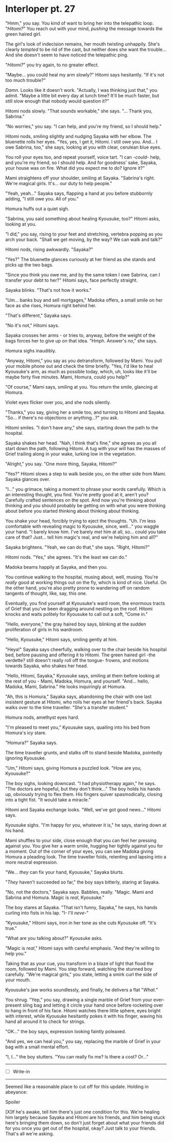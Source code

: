 # Interloper pt. 27

"Hmm," you say. You kind of want to bring her into the telepathic loop. "*Hitomi?*" You reach out with your mind, *pushing* the message towards the green haired girl.

The girl's look of indecision remains, her mouth twisting unhappily. She's clearly *tempted* to be rid of the cast, but neither does she want the trouble... And she doesn't seem to have noticed the telepathic ping.

"*Hitomi?*" you try again, to no greater effect.

"Maybe... you could heal my arm slowly?" Hitomi says hesitantly. "If it's not too much trouble?"

*Damn.* Looks like it doesn't work. "Actually, I was thinking just that," you admit. "Maybe a little bit every day at lunch time? It'll be much faster, but still slow enough that nobody would question it?"

Hitomi nods slowly. "That sounds workable," she says. "... Thank you, Sabrina."

"No worries," you say. "I can help, and you're my friend, so I should help."

Hitomi nods, smiling slightly and nudging Sayaka with her elbow. The bluenette rolls her eyes. "Yes, yes, I get it, Hitomi. I still owe you. And... I owe Sabrina, too," she says, looking at you with clear, cerulean blue eyes.

You roll your eyes too, and repeat yourself, voice tart. "I can -*could*- help, and you're my friend, so I should help. And for goodness' sake, Sayaka, your house was on fire. What did you expect me to do? Ignore it?"

Mami straightens off your shoulder, smiling at Sayaka. "Sabrina's right. We're magical girls. It's... our duty to help people."

"Yeah, yeah..." Sayaka says, flapping a hand at you before stubbornly adding, "I still owe you. All of you."

Homura huffs out a quiet sigh.

"Sabrina, you said something about healing Kyousuke, too?" Hitomi asks, looking at you.

"I did," you say, rising to your feet and stretching, vertebra popping as you arch your back. "Shall we get moving, by the way? We can walk and talk?"

Hitomi nods, rising awkwardly. "Sayaka?"

"Yes?" The bluenette glances curiously at her friend as she stands and picks up the two bags.

"Since you think you owe me, and by the same token I owe Sabrina, can I transfer your debt to her?" Hitomi says, face perfectly straight.

Sayaka blinks. "That's not how it works."

"Um... banks buy and sell mortgages," Madoka offers, a small smile on her face as she rises, Homura right behind her.

"That's different," Sayaka says.

"No it's not," Hitomi says.

Sayaka crosses her arms - or tries to, anyway, before the weight of the bags forces her to give up on that idea. "Hmph. Answer's no," she says.

Homura sighs inaudibly.

"Anyway, Hitomi," you say as you detransform, followed by Mami. You pull your mobile phone out and check the time briefly. "Yes, I'd like to heal Kyousuke's arm, as much as possible today, which, uh, looks like it'll be maybe forty five minutes. Mami, Homura, could you help?"

"Of course," Mami says, smiling at you. You return the smile, glancing at Homura.

Violet eyes flicker over you, and she nods silently.

"Thanks," you say, giving her a smile too, and turning to Hitomi and Sayaka. "So... if there's no objections or anything...?" you ask.

Hitomi smiles. "I don't have any," she says, starting down the path to the hospital.

Sayaka shakes her head. "Nah, I think that's fine," she agrees as you all start down the path, following Hitomi. A tug with your will has the masses of Grief trailing along in your wake, lurking low in the vegetation.

"Alright," you say. "One more thing, Sayaka, Hitomi?"

"Yes?" Hitomi slows a step to walk beside you, on the other side from Mami. Sayaka glances over.

"I..." you grimace, taking a moment to phrase your words carefully. Which is an interesting thought, you find. You're pretty good at it, aren't you? Carefully crafted sentences on the spot. And now you're thinking about thinking and you should probably be getting on with what you were thinking about before you started thinking about thinking about thinking.

You shake your head, forcibly trying to eject the thoughts. "Uh. I'm less comfortable with revealing magic to Kyousuke, since, well..." you waggle your hand. "I barely know him. I've barely *met* him at all, so... could you take care of that? Just... tell him magic's real, and we're helping him and all?"

Sayaka brightens. "Yeah, we can do that," she says. "Right, Hitomi?"

Hitomi nods. "Yes," she agrees. "It's the least we can do."

Madoka beams happily at Sayaka, and then you.

You continue walking to the hospital, musing about, well, musing. You're *really* good at working things out on the fly, which is kind of nice. Useful. On the other hand, you're also pretty prone to wandering off on random tangents of thought, like, say, this one.

Eventually, you find yourself at Kyousuke's ward room, the enormous tracts of Grief that you've been dragging around nestling on the roof. Hitomi knocks and waits politely for Kyousuke to call out a soft, "Come in."

"Hello, everyone," the gray haired boy says, blinking at the sudden proliferation of girls in his wardroom.

"Hello, Kyousuke," Hitomi says, smiling gently at him.

"Heya!" Sayaka says cheerfully, walking over to the chair beside his hospital bed, before pausing and offering it to Hitomi. The green haired girl -the verdette? still doesn't really roll off the tongue- frowns, and motions towards Sayaka, who shakes her head.

"Hello, Hitomi, Sayaka," Kyousuke says, smiling at them before looking at the rest of you - Mami, Madoka, Homura, and yourself. "And... hello, Madoka, Mami, Sabrina." He looks inquiringly at Homura.

"Ah, this is Homura," Sayaka says, abandoning the chair with one last insistent gesture at Hitomi, who rolls her eyes at her friend's back. Sayaka walks over to the time traveller. "She's a transfer student."

Homura nods, amethyst eyes hard.

"I'm pleased to meet you," Kyousuke says, quailing into his bed from Homura's icy stare.

"Homura?" Sayaka says.

The time traveller grunts, and stalks off to stand beside Madoka, pointedly ignoring Kyousuke.

"Um," Hitomi says, giving Homura a puzzled look. "How are you, Kyousuke?"

The boy sighs, looking downcast. "I had physiotherapy again," he says. "The doctors are hopeful, but they don't think..." The boy holds his hands up, obviously trying to flex them. His fingers quiver spasmodically, closing into a tight fist. "It would take a miracle."

Hitomi and Sayaka exchange looks. "Well, we've got good news..." Hitomi says.

Kyousuke sighs. "I'm happy for you, whatever it is," he says, staring down at his hand.

Mami shuffles to your side, close enough that you can feel her pressing against you. You give her a warm smile, hugging her tightly against you for a moment. Out of the corner of your eyes, you can see Madoka giving Homura a pleading look. The time traveller folds, relenting and lapsing into a more neutral expression.

"We... *they* can fix your hand, Kyousuke," Sayaka blurts.

"*They* haven't succeeded so far," the boy says bitterly, staring at Sayaka.

"No, not the doctors," Sayaka says. Babbles, really. "Magic. Mami and Sabrina and Homura. Magic is *real*, Kyousuke."

The boy stares at Sayaka. "That isn't funny, Sayaka," he says, his hands curling into fists in his lap. "I- I'll *neve-*"

"Kyousuke," Hitomi says, iron in her tone as she cuts Kyousuke off. "It's true."

"What are you talking about?" Kyousuke asks.

"Magic is *real*," Hitomi says with careful emphasis. "And they're willing to help you."

Taking that as your cue, you transform in a blaze of light that flood the room, followed by Mami. You step forward, watching the stunned boy carefully. "We're magical girls," you state, letting a smirk curl the side of your mouth.

Kyousuke's jaw works soundlessly, and finally, he delivers a flat "*What.*"

You shrug. "Yep," you say, drawing a single marble of Grief from your ever-present sling bag and letting it circle your hand once before rocketing over to hang in front of his face. Hitomi watches there little sphere, eyes bright with interest, while Kyousuke hesitantly pokes it with his finger, waving his hand all around it to check for strings.

"OK..." the boy says, expression looking faintly poleaxed.

"And yes, we can heal you," you say, replacing the marble of Grief in your bag with a small mental effort.

"I, I..." the boy stutters. "You can really fix me? Is there a cost? Or..."

---

- [ ] Write-in

---

Seemed like a reasonable place to cut off for this update. Holding in abeyance:

Spoiler

\[X]If he's awake, tell him there's just one condition for this. We're healing him largely because Sayaka and Hitomi are his friends, and him being stuck here's bringing them down, so don't just forget about what your friends did for you once you get out of the hospital, okay? Just talk to your friends. That's all we're asking.
